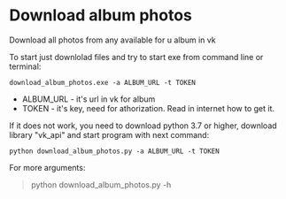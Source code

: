 # Download album photos 
Download all photos from any available for u album in vk

To start just downlolad files and try to start exe from command line or terminal:

```download_album_photos.exe -a ALBUM_URL -t TOKEN```

- ALBUM_URL - it's url in vk for album
- TOKEN - it's key, need for athorization. Read in internet how to get it.

If it does not work, you need to download python 3.7 or higher, download library "vk_api" and start program with next command:

```python download_album_photos.py -a ALBUM_URL -t TOKEN```

For more arguments:
> python download_album_photos.py -h
